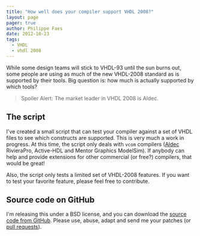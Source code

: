 ```yaml
---
title: "How well does your compiler support VHDL 2008?"
layout: page 
pager: true
author: Philippe Faes
date: 2012-10-23
tags: 
  - VHDL
  - vhdl 2008
---
```

While some design teams will stick to VHDL-93 until the sun burns out, some people are using as much of the new VHDL-2008 standard as is supported by their tools. Big question is: how much is actually supported by which tools?

> Spoiler Alert: The market leader in VHDL 2008 is Aldec.

## The script

I've created a small script that can test your compiler against a set of VHDL files to see which constructs are supported. This is very much a work in progress. At this time, the script only deals with `vcom` compilers ([Aldec](http://www.aldec.com) RivieraPro, Active-HDL and Mentor Graphics ModelSim). If anybody can help and provide extensions for other commercial (or free?) compilers, that would be great!

Also, the script only tests a limited set of VHDL-2008 features. If you want to test your favorite feature, please feel free to contribute.

## Source code on GitHub

I'm releasing this under a BSD license, and you can download the [source code from GitHub](https://github.com/philippefaes/vhdl2008-tester). Please use, abuse, adapt and send me your patches (or [pull requests](https://help.github.com/articles/using-pull-requests)).
